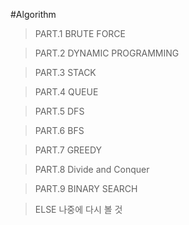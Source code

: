 #Algorithm

>PART.1 BRUTE FORCE

>PART.2 DYNAMIC PROGRAMMING

>PART.3 STACK

>PART.4 QUEUE

>PART.5 DFS

>PART.6 BFS

>PART.7 GREEDY

>PART.8 Divide and Conquer

>PART.9 BINARY SEARCH

>ELSE 나중에 다시 볼 것

